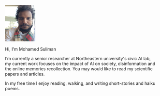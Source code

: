  <img src="https://github.com/Kambal85/-----/blob/84e5d351c063ff4e661378f2f67ab53d03cd4d0a/IMG_0189.JPG" height="120" width="100" >

Hi, I'm Mohamed Suliman
 
I’m currently a senior researcher at Northeastern university's civic AI lab, my current work focuses on the impact of AI on society, disinformation and the online memories recollection. You may would like to read my scientific papers and articles.


In my free time I enjoy reading, walking, and writing short-stories and haiku poems. 
 
 

 
 
 
 

